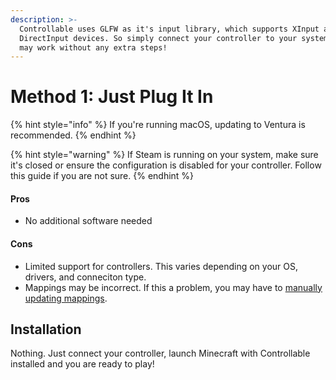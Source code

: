 ```yaml
---
description: >-
  Controllable uses GLFW as it's input library, which supports XInput and
  DirectInput devices. So simply connect your controller to your system and it
  may work without any extra steps!
---
```


# Method 1: Just Plug It In

{% hint style="info" %}
If you're running macOS, updating to Ventura is recommended.
{% endhint %}

{% hint style="warning" %}
If Steam is running on your system, make sure it's closed or ensure the configuration is disabled for your controller. Follow this guide if you are not sure.
{% endhint %}

#### Pros

* No additional software needed

#### Cons

* Limited support for controllers. This varies depending on your OS, drivers, and conneciton type.
* Mappings may be incorrect. If this a problem, you may have to [manually updating mappings](../../troubleshooting/solving-incorrect-mappings.md).

## Installation

Nothing. Just connect your controller, launch Minecraft with Controllable installed and you are ready to play!
